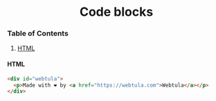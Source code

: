 <div align="center">
  <h1>Code blocks</h1>
</div>

### Table of Contents
1. [HTML](#html)


#### HTML  <a name="html">

```html
<div id="webtula">
  <p>Made with ❤️ by <a href="https://webtula.com">Webtula</a></p>
</div>
```
